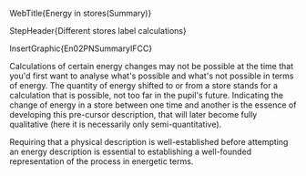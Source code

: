 WebTitle{Energy in stores(Summary)}

StepHeader{Different stores label calculations}

InsertGraphic{En02PNSummaryIFCC}

Calculations of certain energy changes may not be possible at the time that you'd first want to analyse what's possible and what's not possible in terms of energy. The quantity of energy shifted to or from a store stands for a calculation that is possible, not too far in the pupil's future. Indicating the change of energy in a store between one time and another is the essence of developing this pre-cursor description, that will later become fully qualitative (here it is necessarily only semi-quantitative).

Requiring that a physical description is well-established before attempting an energy description is essential to establishing a well-founded representation of the process in energetic terms.

